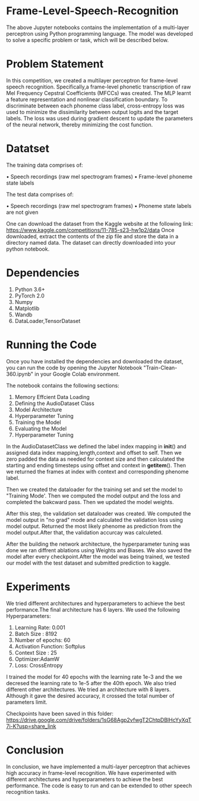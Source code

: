 # Frame-Level-Speech-Recognition

The above Jupyter notebooks contains the implementation of a multi-layer perceptron using Python programming language. The model was developed to solve a specific problem or task, which will be described below.

# Problem Statement
In this competition, we created a multilayer perceptron for frame-level speech recognition. Specifically,a frame-level phonetic transcription of raw Mel Frequency Cepstral Coefficients (MFCCs) was created. The MLP learnt a feature representation and nonlinear classification boundary. To discriminate between each phoneme class label, cross-entropy loss was used to minimize the dissimilarity between output logits and the target labels. The loss was used during gradient descent to update the parameters of the neural network, thereby minimizing the cost function.

# Datatset
 The training data comprises of:
 
• Speech recordings (raw mel spectrogram frames)
• Frame-level phoneme state labels

The test data comprises of:

• Speech recordings (raw mel spectrogram frames)
• Phoneme state labels are not given

One can download the dataset from the Kaggle website at the following link: https://www.kaggle.com/competitions/11-785-s23-hw1p2/data Once downloaded, extract the contents of the zip file and store the data in a directory named data. The dataset can directly downloaded into your python notebook.

# Dependencies

1. Python 3.6+
2. PyTorch 2.0
3. Numpy
4. Matplotlib
5. Wandb
6. DataLoader,TensorDataset


# Running the Code
Once you have installed the dependencies and downloaded the dataset, you can run the code by opening the Jupyter Notebook "Train-Clean-360.ipynb" in your Google Colab environment. 

The notebook contains the following sections:

1. Memory Effcient Data Loading
2. Defining the AudioDataset Class
4. Model Architecture
5. Hyperparameter Tuning
6. Training the Model
7. Evaluating the Model
8. Hyperparameter Tuning


In the AudioDatasetClass we defined the label index mapping in __init__() and assigned data index mapping,length,context and offset to self. Then we zero padded the data as needed for context size and then calculated the starting and ending timesteps using offset and context in __getitem__(). Then we returned the frames at index with context and corresponding phenome label.

Then we created the dataloader for the training set and set the model to "Training Mode'. Then we computed the model output and the loss and completed the bakcward pass. Then we updated the model weights.

After this step, the validation set dataloader was created. We computed the model output in "no grad" mode and calculated the validation loss using model output. Returned the most likely phenome as prediction from the model output.After that, the validation accurcay was calculeted.

After the building the network architecture, the hyperparameter tuning was done we ran diffrent ablations using Weights and Biases. We also saved the model after every checkpoint.After the model was being trained, we tested our model with the test dataset and submitted prediction to kaggle.

# Experiments

We tried different architectures and hyperparameters to achieve the best performance.The final architecture has 6 layers. We used the following Hyperparameters: 
1. Learning Rate: 0.001
2. Batch Size : 8192
3. Number of epochs: 60
4. Activation Function: Softplus
5. Context Size : 25
6. Optimizer:AdamW
7. Loss: CrossEntropy

I trained the model for 40 epochs with the learning rate 1e-3 and the we decresed the learning rate to 1e-5 after the 40th epoch.
We also tried different other architectures. We tried an architecture with 8 layers. Although it gave the desired accuracy, it crossed the total number of parameters limit.

Checkpoints have been saved in this folder: https://drive.google.com/drive/folders/1sG68Agp2vfwgT2ChtpDBlHcYyXqT7i-K?usp=share_link

# Conclusion
In conclusion, we have implemented a multi-layer perceptron that achieves high accuracy in frame-level recognition. We have experimented with different architectures and hyperparameters to achieve the best performance. The code is easy to run and can be extended to other speech recognition tasks.




